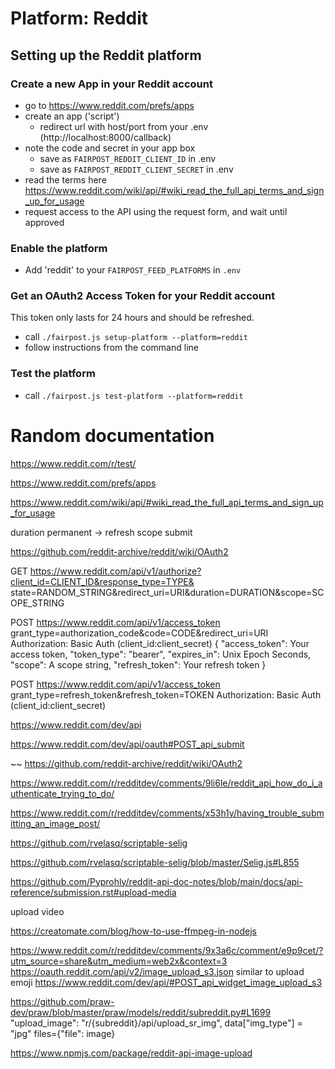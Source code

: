 # Platform: Reddit

## Setting up the Reddit platform

### Create a new App in your Reddit account

- go to https://www.reddit.com/prefs/apps
- create an app ('script')
  - redirect url with host/port from your .env (http://localhost:8000/callback)
- note the code and secret in your app box
  - save as `FAIRPOST_REDDIT_CLIENT_ID` in .env
  - save as `FAIRPOST_REDDIT_CLIENT_SECRET` in .env
- read the terms here https://www.reddit.com/wiki/api/#wiki_read_the_full_api_terms_and_sign_up_for_usage
- request access to the API using the request form, and wait until approved

### Enable the platform
 - Add 'reddit' to your `FAIRPOST_FEED_PLATFORMS` in `.env`

### Get an OAuth2 Access Token for your Reddit account

This token only lasts for 24 hours and should be refreshed.

 - call `./fairpost.js setup-platform --platform=reddit`
 - follow instructions from the command line


### Test the platform
 - call `./fairpost.js test-platform --platform=reddit`
   
# Random documentation

https://www.reddit.com/r/test/

https://www.reddit.com/prefs/apps

https://www.reddit.com/wiki/api/#wiki_read_the_full_api_terms_and_sign_up_for_usage

duration permanent -> refresh
scope submit

https://github.com/reddit-archive/reddit/wiki/OAuth2

GET https://www.reddit.com/api/v1/authorize?client_id=CLIENT_ID&response_type=TYPE&
    state=RANDOM_STRING&redirect_uri=URI&duration=DURATION&scope=SCOPE_STRING

POST https://www.reddit.com/api/v1/access_token
    grant_type=authorization_code&code=CODE&redirect_uri=URI
    Authorization: Basic Auth (client_id:client_secret)
{
    "access_token": Your access token,
    "token_type": "bearer",
    "expires_in": Unix Epoch Seconds,
    "scope": A scope string,
    "refresh_token": Your refresh token
}

POST https://www.reddit.com/api/v1/access_token
    grant_type=refresh_token&refresh_token=TOKEN
    Authorization: Basic Auth (client_id:client_secret)


https://www.reddit.com/dev/api

https://www.reddit.com/dev/api/oauth#POST_api_submit


~~ https://github.com/reddit-archive/reddit/wiki/OAuth2

https://www.reddit.com/r/redditdev/comments/9li6le/reddit_api_how_do_i_authenticate_trying_to_do/


https://www.reddit.com/r/redditdev/comments/x53h1y/having_trouble_submitting_an_image_post/

https://github.com/rvelasq/scriptable-selig

https://github.com/rvelasq/scriptable-selig/blob/master/Selig.js#L855


https://github.com/Pyprohly/reddit-api-doc-notes/blob/main/docs/api-reference/submission.rst#upload-media

upload video

https://creatomate.com/blog/how-to-use-ffmpeg-in-nodejs

https://www.reddit.com/r/redditdev/comments/9x3a6c/comment/e9p9cet/?utm_source=share&utm_medium=web2x&context=3
https://oauth.reddit.com/api/v2/image_upload_s3.json
similar to upload emoji
https://www.reddit.com/dev/api/#POST_api_widget_image_upload_s3


https://github.com/praw-dev/praw/blob/master/praw/models/reddit/subreddit.py#L1699
"upload_image":            "r/{subreddit}/api/upload_sr_img",
data["img_type"] = "jpg"
files={"file": image}


https://www.npmjs.com/package/reddit-api-image-upload
